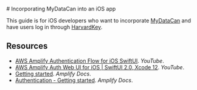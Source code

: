 # Incorporating MyDataCan into an iOS app

This guide is for iOS developers who want to incorporate [MyDataCan](https://harvard.mydatacan.org) and have users log in through [HarvardKey](https://key.harvard.edu).

## Resources

* [AWS Amplify Authentication Flow for iOS SwiftUI](https://www.youtube.com/watch?v=wSHnmtnzbfs). _YouTube_.
* [AWS Amplify Auth Web UI for iOS | SwiftUI 2.0, Xcode 12](https://www.youtube.com/watch?v=74fl2EgpXSE). _YouTube_.
* [Getting started](https://docs.amplify.aws/start/q/integration/ios). _Amplify Docs_.
* [Authentication - Getting started](https://docs.amplify.aws/lib/auth/getting-started/q/platform/ios). _Amplify Docs_.